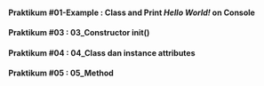 #### Praktikum #01-Example : Class and Print *Hello World!* on Console
#### Praktikum #03 : 03_Constructor __init__()
#### Praktikum #04 : 04_Class dan instance attributes
#### Praktikum #05 : 05_Method